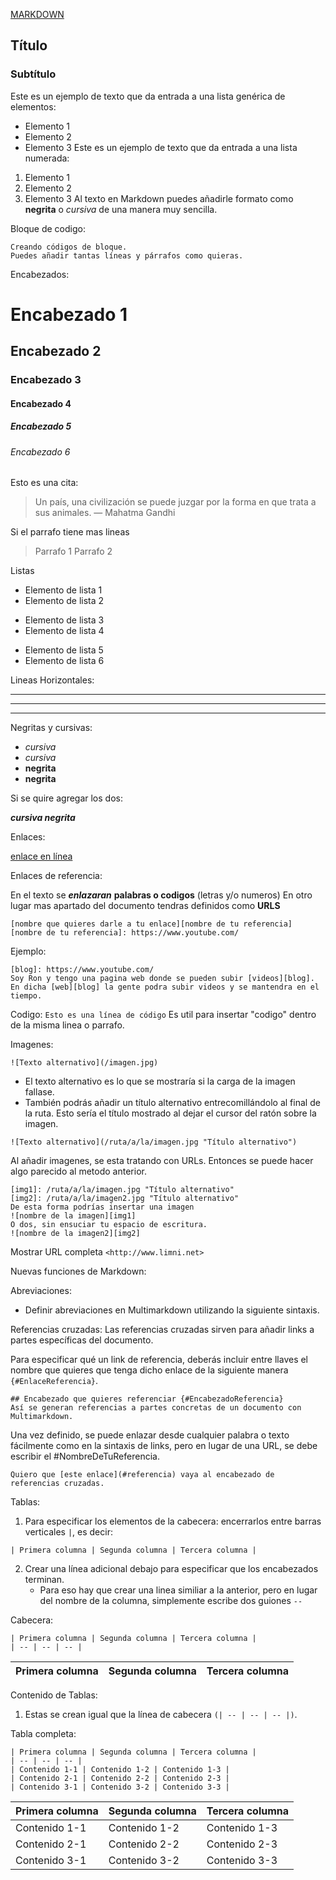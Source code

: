 
[MARKDOWN](https://es.wikipedia.org/wiki/Markdown)

## Título
### Subtítulo
Este es un ejemplo de texto que da entrada a una lista genérica de elementos:
- Elemento 1
- Elemento 2
- Elemento 3
Este es un ejemplo de texto que da entrada a una lista numerada:
1. Elemento 1
2. Elemento 2
3. Elemento 3
Al texto en Markdown puedes añadirle formato como **negrita** o *cursiva* de una manera muy sencilla.

Bloque de codigo:
~~~
Creando códigos de bloque.
Puedes añadir tantas líneas y párrafos como quieras.  
~~~

Encabezados:
# Encabezado 1
## Encabezado 2
### Encabezado 3
#### Encabezado 4
##### Encabezado 5
###### Encabezado 6


Esto es una cita:
> Un país, una civilización se puede juzgar por la forma en que trata a sus animales.  — Mahatma Gandhi

Si el parrafo tiene mas lineas 

> Parrafo 1 
> Parrafo 2 

Listas
- Elemento de lista 1
- Elemento de lista 2
* Elemento de lista 3
* Elemento de lista 4
+ Elemento de lista 5
+ Elemento de lista 6

Lineas Horizontales:
***
---
___

Negritas y cursivas:

- *cursiva*
- _cursiva_
- **negrita**	
- __negrita__	

Si se quire agregar los dos:

***cursiva negrita***

Enlaces:

[enlace en línea](https://www.youtube.com/)

Enlaces de referencia:

En el texto se ***enlazaran*** **palabras o codigos** (letras y/o numeros) En otro lugar mas apartado del documento tendras definidos como **URLS**
~~~
[nombre que quieres darle a tu enlace][nombre de tu referencia]
[nombre de tu referencia]: https://www.youtube.com/
~~~
Ejemplo:
~~~
[blog]: https://www.youtube.com/
Soy Ron y tengo una pagina web donde se pueden subir [videos][blog].
En dicha [web][blog] la gente podra subir videos y se mantendra en el tiempo.
~~~
Codigo:
`Esto es una línea de código`
Es util para insertar "codigo" dentro de la misma linea o parrafo.

Imagenes:

`![Texto alternativo](/imagen.jpg)`

- El texto alternativo es lo que se mostraría si la carga de la imagen fallase.
- También podrás añadir un título alternativo entrecomillándolo al final de la ruta. 
Esto sería el título mostrado al dejar el cursor del ratón sobre la imagen.

`![Texto alternativo](/ruta/a/la/imagen.jpg "Título alternativo")`

Al añadir imagenes, se esta tratando con URLs. Entonces se puede hacer algo parecido al metodo anterior.
~~~
[img1]: /ruta/a/la/imagen.jpg "Título alternativo"
[img2]: /ruta/a/la/imagen2.jpg "Título alternativo"
De esta forma podrías insertar una imagen
![nombre de la imagen][img1]
O dos, sin ensuciar tu espacio de escritura.
![nombre de la imagen2][img2]
~~~
Mostrar URL completa
`<http://www.limni.net>`

Nuevas funciones de Markdown:

Abreviaciones:
- Definir abreviaciones en Multimarkdown utilizando la siguiente sintaxis.

Referencias cruzadas:
Las referencias cruzadas sirven para añadir links a partes específicas del documento.

Para especificar qué un link de referencia, deberás incluir entre llaves el nombre que quieres que tenga dicho enlace de la siguiente manera `{#EnlaceReferencia}`.
~~~
## Encabezado que quieres referenciar {#EncabezadoReferencia}
Así se generan referencias a partes concretas de un documento con Multimarkdown.
~~~

Una vez definido, se puede enlazar desde cualquier palabra o texto fácilmente como en la sintaxis de links, pero en 
lugar de una URL, se debe escribir el #NombreDeTuReferencia.
~~~
Quiero que [este enlace](#referencia) vaya al encabezado de referencias cruzadas.
~~~

Tablas:
1. Para especificar los elementos de la cabecera: encerrarlos entre barras verticales `|`, es decir:
~~~
| Primera columna | Segunda columna | Tercera columna |
~~~
2. Crear una línea adicional debajo para especificar que los encabezados terminan.
    -  Para eso hay que crear una linea similiar a la anterior, pero en lugar del nombre de la columna, simplemente escribe dos guiones `--`

Cabecera: 
~~~
| Primera columna | Segunda columna | Tercera columna |
| -- | -- | -- |
~~~
| Primera columna | Segunda columna | Tercera columna |
| -- | -- | -- |

Contenido de Tablas:
1. Estas se crean igual que la línea de cabecera `(| -- | -- | -- |)`.

Tabla completa:
~~~
| Primera columna | Segunda columna | Tercera columna |
| -- | -- | -- |
| Contenido 1-1 | Contenido 1-2 | Contenido 1-3 |
| Contenido 2-1 | Contenido 2-2 | Contenido 2-3 |
| Contenido 3-1 | Contenido 3-2 | Contenido 3-3 |
~~~
| Primera columna | Segunda columna | Tercera columna |
| -- | -- | -- |
| Contenido 1-1 | Contenido 1-2 | Contenido 1-3 |
| Contenido 2-1 | Contenido 2-2 | Contenido 2-3 |
| Contenido 3-1 | Contenido 3-2 | Contenido 3-3 |




